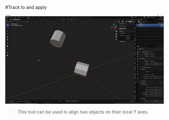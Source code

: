 #Track to and apply

![Radial array](../gifs/tracktoandapply.gif)  

>This tool can be used to align two objects on their local Y axes.
